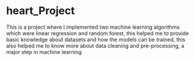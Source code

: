 # heart_Project
This is a project where I implemented two machine learning algorithms which were linear regression and random forest, this helped me to provide basic knowledge about datasets and how the models can be trained, this also helped me to know more about data cleaning and pre-processing, a major step in machine learning

